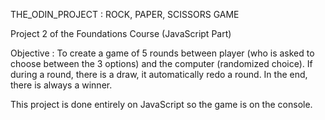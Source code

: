 THE_ODIN_PROJECT : ROCK, PAPER, SCISSORS GAME

Project 2 of the Foundations Course (JavaScript Part)

Objective : To create a game of 5 rounds between player (who is asked to choose between the 3 options) and the computer (randomized choice).
If during a round, there is a draw, it automatically redo a round. 
In the end, there is always a winner. 

This project is done entirely on JavaScript so the game is on the console. 